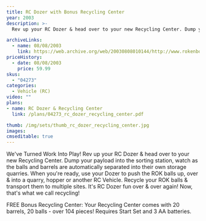 ```yaml
---
title: RC Dozer with Bonus Recycling Center
year: 2003
description: >-
  Rev up your RC Dozer & head over to your new Recycling Center. Dump your payload into the sorting station, watch as the balls and barrels are automatically separated into their own storage quarries. When you're ready, use your Dozer to push the ROK balls up, over & into a quarry, hopper or another RC Vehicle. Recycle your ROK balls & transport them to multiple sites. It's RC Dozer fun over & over again! Now, that's what we call recycling!

archiveLinks:
  - name: 08/08/2003
    link: https://web.archive.org/web/20030808010144/http://www.rokenbok.com/catalog/pd_rcv_DozerRCtr.html
priceHistory:
  - date: 08/08/2003
    price: 59.99
skus:
  - "04273"
categories: 
  - Vehicle (RC)
video: ""
plans:
- name: RC Dozer & Recycling Center
  link: /plans/04273_rc_dozer_recycling_center.pdf

thumb: /img/sets/thumb_rc_dozer_recycling_center.jpg
images:
cmseditable: true
---
```

We've Turned Work Into Play!
Rev up your RC Dozer & head over to your new Recycling Center. Dump your payload into the sorting station, watch as the balls and barrels are automatically separated into their own storage quarries. When you're ready, use your Dozer to push the ROK balls up, over & into a quarry, hopper or another RC Vehicle. Recycle your ROK balls & transport them to multiple sites. It's RC Dozer fun over & over again! Now, that's what we call recycling!

FREE Bonus Recycling Center: Your Recycling Center comes with 20 barrels, 20 balls - over 104 pieces! Requires Start Set and 3 AA batteries.
